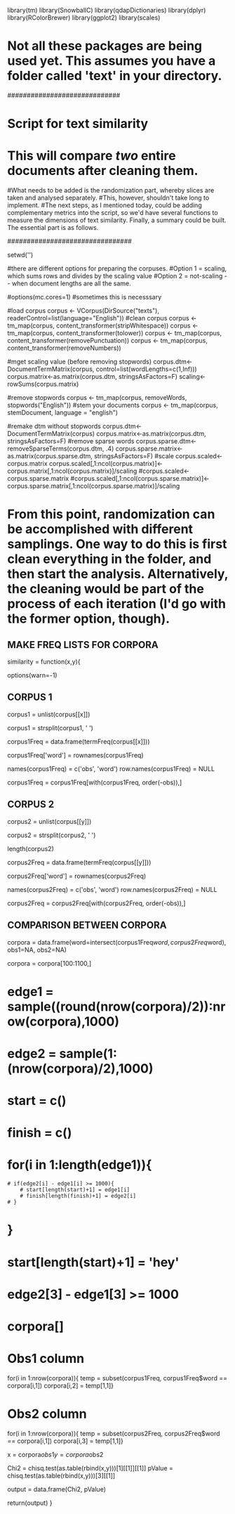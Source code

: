 library(tm)
library(SnowballC)
library(qdapDictionaries)
library(dplyr)
library(RColorBrewer)
library(ggplot2)
library(scales)

# Not all these packages are being used yet. This assumes you have a folder called 'text' in your directory.

#############################

# Script for text similarity


# This will compare *two* entire documents after cleaning them. 
#What needs to be added is the randomization part, whereby slices are taken and analysed separately. 
#This, however, shouldn't take long to implement. 
#The next steps, as I mentioned today, could be adding complementary metrics into the script, so we'd have several functions to measure the dimensions of text similarity. Finally, a summary could be built. The essential part is as follows.

################################

setwd('')

#there are different options for preparing the corpuses.
#Option 1 = scaling, which sums rows and divides by the scaling value
#Option 2 = not-scaling -- when document lengths are all the same.

#options(mc.cores=1) #sometimes this is necesssary

#load corpus
corpus <- VCorpus(DirSource("texts"), readerControl=list(language="English"))
#clean corpus
corpus <- tm_map(corpus, content_transformer(stripWhitespace))
corpus <- tm_map(corpus, content_transformer(tolower))
corpus <- tm_map(corpus, content_transformer(removePunctuation))
corpus <- tm_map(corpus, content_transformer(removeNumbers))

#mget scaling value (before removing stopwords)
corpus.dtm<-DocumentTermMatrix(corpus, control=list(wordLengths=c(1,Inf)))
corpus.matrix<-as.matrix(corpus.dtm, stringsAsFactors=F)
scaling<-rowSums(corpus.matrix)

#remove stopwords
corpus <- tm_map(corpus, removeWords, stopwords("English"))
#stem your documents
corpus <- tm_map(corpus, stemDocument, language = "english")

#remake dtm without stopwords
corpus.dtm<-DocumentTermMatrix(corpus)
corpus.matrix<-as.matrix(corpus.dtm, stringsAsFactors=F)
#remove sparse words
corpus.sparse.dtm<-removeSparseTerms(corpus.dtm, .4)
corpus.sparse.matrix<-as.matrix(corpus.sparse.dtm, stringsAsFactors=F)
#scale
corpus.scaled<-corpus.matrix
corpus.scaled[,1:ncol(corpus.matrix)]<- corpus.matrix[,1:ncol(corpus.matrix)]/scaling
#corpus.scaled<-corpus.sparse.matrix
#corpus.scaled[,1:ncol(corpus.sparse.matrix)]<- corpus.sparse.matrix[,1:ncol(corpus.sparse.matrix)]/scaling


# From this point, randomization can be accomplished with different samplings. One way to do this is first clean everything in the folder, and then start the analysis. Alternatively, the cleaning would be part of the process of each iteration (I'd go with the former option, though).


## MAKE FREQ LISTS FOR CORPORA



similarity = function(x,y){

options(warn=-1)

## CORPUS 1


corpus1 = unlist(corpus[[x]])

corpus1 = strsplit(corpus1, ' ')


corpus1Freq = data.frame(termFreq(corpus[[x]]))

corpus1Freq['word'] = rownames(corpus1Freq)

names(corpus1Freq) = c('obs', 'word')
row.names(corpus1Freq) = NULL

corpus1Freq = corpus1Freq[with(corpus1Freq, order(-obs)),]





## CORPUS 2

corpus2 = unlist(corpus[[y]])

corpus2 = strsplit(corpus2, ' ')

length(corpus2)


corpus2Freq = data.frame(termFreq(corpus[[y]]))

corpus2Freq['word'] = rownames(corpus2Freq)

names(corpus2Freq) = c('obs', 'word')
row.names(corpus2Freq) = NULL

corpus2Freq = corpus2Freq[with(corpus2Freq, order(-obs)),]




## COMPARISON BETWEEN CORPORA

corpora = data.frame(word=intersect(corpus1Freq$word, corpus2Freq$word), obs1=NA, obs2=NA)


corpora = corpora[100:1100,]

# edge1 = sample((round(nrow(corpora)/2)):nrow(corpora),1000)
# edge2 = sample(1:(nrow(corpora)/2),1000)

# start = c()
# finish = c()

# for(i in 1:length(edge1)){
	# if(edge2[i] - edge1[i] >= 1000){
		# start[length(start)+1] = edge1[i]
		# finish[length(finish)+1] = edge2[i]
	# }
# }

# start[length(start)+1] = 'hey'

# edge2[3] - edge1[3] >= 1000

# corpora[]



# Obs1 column

for(i in 1:nrow(corpora)){
  temp = subset(corpus1Freq, corpus1Freq$word == corpora[i,1])
  corpora[i,2] = temp[1,1]}


# Obs2 column

for(i in 1:nrow(corpora)){
  temp = subset(corpus2Freq, corpus2Freq$word == corpora[i,1])
  corpora[i,3] = temp[1,1]}


x = corpora$obs1
y = corpora$obs2



Chi2 = chisq.test(as.table(rbind(x,y)))[1][[1]][[1]]
pValue = chisq.test(as.table(rbind(x,y)))[3][[1]]


output = data.frame(Chi2, pValue)

return(output)
}

